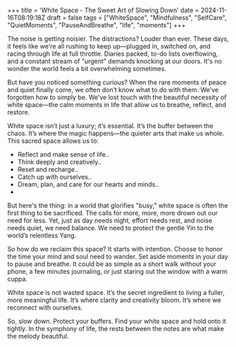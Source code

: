 +++
title = 'White Space - The Sweet Art of Slowing Down'
date = 2024-11-16T08:19:18Z
draft = false
tags = ["WhiteSpace", "Mindfulness", "SelfCare", "QuietMoments", "PauseAndBreathe", "life", "moments"]
+++

The noise is getting noisier. The distractions? Louder than ever. These days, it feels like we're all rushing to keep up—plugged in, switched on, and racing through life at full throttle. Diaries packed, to-do lists overflowing, and a constant stream of "urgent" demands knocking at our doors. It's no wonder the world feels a bit overwhelming sometimes.

But have you noticed something curious? When the rare moments of peace and quiet finally come, we often don’t know what to do with them. We've forgotten how to simply be. We’ve lost touch with the beautiful necessity of white space—the calm moments in life that allow us to breathe, reflect, and restore.

White space isn’t just a luxury; it’s essential. It’s the buffer between the chaos. It’s where the magic happens—the quieter arts that make us whole. This sacred space allows us to:

+ Reflect and make sense of life..
+ Think deeply and creatively..
+ Reset and recharge..
+ Catch up with ourselves..
+ Dream, plan, and care for our hearts and minds..
+ ‎ ‎ 

But here's the thing: in a world that glorifies "busy," white space is often the first thing to be sacrificed. The calls for more, more, more drown out our need for less. Yet, just as day needs night, effort needs rest, and noise needs quiet, we need balance. We need to protect the gentle Yin to the world’s relentless Yang.

So how do we reclaim this space? It starts with intention. Choose to honor the time your mind and soul need to wander. Set aside moments in your day to pause and breathe. It could be as simple as a short walk without your phone, a few minutes journaling, or just staring out the window with a warm cuppa.

White space is not wasted space. It’s the secret ingredient to living a fuller, more meaningful life. It’s where clarity and creativity bloom. It’s where we reconnect with ourselves.

So, slow down. Protect your buffers. Find your white space and hold onto it tightly. In the symphony of life, the rests between the notes are what make the melody beautiful.